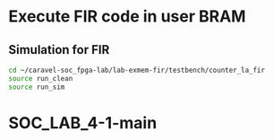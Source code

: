 # Execute FIR code in user BRAM

## Simulation for FIR
```sh
cd ~/caravel-soc_fpga-lab/lab-exmem-fir/testbench/counter_la_fir
source run_clean
source run_sim
```
# SOC_LAB_4-1-main
